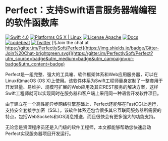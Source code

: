 # Perfect：支持Swift语言服务器端编程的软件函数库

[![Swift 4.0](https://img.shields.io/badge/Swift-4.0-orange.svg?style=flat)](https://developer.apple.com/swift/)
[![Platforms OS X | Linux](https://img.shields.io/badge/Platforms-OS%20X%20%7C%20Linux%20-lightgray.svg?style=flat)](https://developer.apple.com/swift/)
[![License Apache](https://img.shields.io/badge/License-Apache-lightgrey.svg?style=flat)](http://perfect.org/licensing.html)
[![Docs](https://img.shields.io/badge/docs-99%25-yellow.svg?style=flat)](http://www.perfect.org/docs/)
[![codebeat](https://codebeat.co/badges/85f8f628-6ce8-4818-867c-21b523484ee9)](https://codebeat.co/projects/github-com-perfectlysoft-perfect)
[![Twitter](https://img.shields.io/badge/Twitter-@PerfectlySoft-blue.svg?style=flat)](http://twitter.com/PerfectlySoft)
[![Join the chat at https://gitter.im/PerfectlySoft/Perfect](https://img.shields.io/badge/Gitter-Join%20Chat-brightgreen.svg)](https://gitter.im/PerfectlySoft/Perfect?utm_source=badge&utm_medium=badge&utm_campaign=pr-badge&utm_content=badge)

Perfect是一组完整、强大的工具箱、软件框架体系和Web应用服务器，可以在Linux和macOS (OS X)上使用。该软件体系为Swift工程师量身定制了一整套用于开发轻量、易维护、规模可扩展的Web应用及其它REST服务的解决方案，这样Swift工程师就可以实现同时在服务器和客户端上采用同一种语言开发软件项目。

由于建立在一个高性能异步网络引擎基础上，Perfect还能够在FastCGI上运行，支持安全套接字加密（SSL）。该软件体系还包含很多其它互联网服务器所需要的特点，包括WebSockets和iOS消息推送，而且很快会有更多强大的功能支持。

无论您是资深程序员还是入门级的软件工程师，本文都能够帮助您快速启动Perfect实现服务器项目开发运行。
